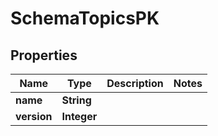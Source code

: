 # SchemaTopicsPK

## Properties
Name | Type | Description | Notes
------------ | ------------- | ------------- | -------------
**name** | **String** |  | 
**version** | **Integer** |  | 
